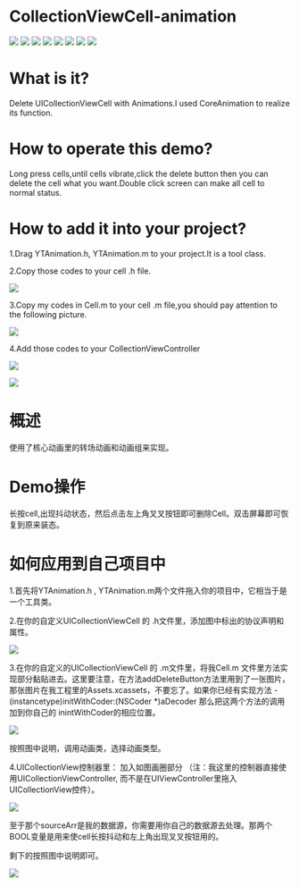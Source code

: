 # CollectionViewCell-animation

![](http://image18-c.poco.cn/mypoco/myphoto/20160521/20/17914753420160521200730070_640.jpg?310x552_110) ![](http://image18-c.poco.cn/mypoco/myphoto/20160521/19/17914753420160521194155029_640.jpg?310x556_110) ![](http://image18-c.poco.cn/mypoco/myphoto/20160521/19/17914753420160521194217069_640.jpg?308x558_110)
![](http://image18-c.poco.cn/mypoco/myphoto/20160521/19/17914753420160521194234078_640.jpg?306x558_110)
![](http://image18-c.poco.cn/mypoco/myphoto/20160521/19/1791475342016052119424909_640.jpg?300x530_110)  ![](http://image18-c.poco.cn/mypoco/myphoto/20160521/19/17914753420160521194312075_640.jpg?306x552_110)
![](http://image18-c.poco.cn/mypoco/myphoto/20160521/19/17914753420160521194327083_640.jpg?310x558_110) ![](http://image18-c.poco.cn/mypoco/myphoto/20160521/20/17914753420160521202010073_640.jpg?312x554_110)

# What is it?

Delete UICollectionViewCell with Animations.I used CoreAnimation to realize its function.

# How to operate this demo?

Long press cells,until cells  vibrate,click the delete button then you can delete the cell what you want.Double click screen can make all cell to normal status.

# How to add it into your project?

1.Drag YTAnimation.h, YTAnimation.m to your project.It is a tool class.

2.Copy those codes to your cell   .h file.

![](http://img.blog.csdn.net/20160521192508379)

3.Copy my codes in Cell.m to your cell  .m file,you should pay attention to the following picture.

![](http://img.blog.csdn.net/20160523154735128)

4.Add those codes to your CollectionViewController

![](http://img.blog.csdn.net/20160523154856411)

![](http://img.blog.csdn.net/20160523154953508)



# 概述

使用了核心动画里的转场动画和动画组来实现。

# Demo操作

长按cell,出现抖动状态，然后点击左上角叉叉按钮即可删除Cell。双击屏幕即可恢复到原来装态。

# 如何应用到自己项目中

   1.首先将YTAnimation.h , YTAnimation.m两个文件拖入你的项目中，它相当于是一个工具类。
   
   2.在你的自定义UICollectionViewCell 的 .h文件里，添加图中标出的协议声明和属性。
   
   ![](http://img.blog.csdn.net/20160521192508379)
  
   3.在你的自定义的UICollectionViewCell 的 .m文件里，将我Cell.m 文件里方法实现部分黏贴进去。这里要注意，在方法addDeleteButton方法里用到了一张图片，那张图片在我工程里的Assets.xcassets，不要忘了。如果你已经有实现方法 - (instancetype)initWithCoder:(NSCoder *)aDecoder 那么把这两个方法的调用加到你自己的 inintWithCoder的相应位置。 
   
   ![](http://img.blog.csdn.net/20160523154735128)
  
  按照图中说明，调用动画类，选择动画类型。
  
   4.UICollectionView控制器里： 加入如图画圈部分 （注：我这里的控制器直接使用UICollectionViewController, 而不是在UIViewController里拖入 UICollectionView控件）。 
   
![](http://img.blog.csdn.net/20160523154856411)
   
   至于那个sourceArr是我的数据源，你需要用你自己的数据源去处理。那两个BOOL变量是用来使cell长按抖动和左上角出现叉叉按钮用的。
 
   剩下的按照图中说明即可。
   
   ![](http://img.blog.csdn.net/20160523154953508)
